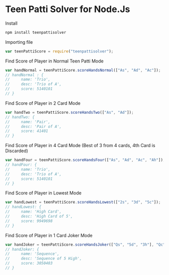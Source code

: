 # Teen Patti Solver for Node.Js


Install
```javascript
npm install teenpattisolver
```


Importing file
```javascript
var teenPattiScore = require("teenpattisolver");
```

Find Score of Player in Normal Teen Patti Mode
```javascript
var handNormal = teenPattiScore.scoreHandsNormal(["As", "Ad", "Ac"]);
// handNormal : {
//     name: 'Trio',
//     desc: 'Trio of A',
//     score: 5140101
// }
```


Find Score of Player in 2 Card Mode
```javascript
var handTwo = teenPattiScore.scoreHandsTwo(["As", "Ad"]);
// handTwo: {
//     name: 'Pair',
//     desc: 'Pair of A',
//     score: 41401
// }
```


Find Score of Player in 4 Card Mode (Best of 3 from 4 cards, 4th Card is Discarded)
```javascript
var handFour = teenPattiScore.scoreHandsFour(["As", "Ad", "Ac", "Ah"]); // Best of 3
// handFour: {
//     name: 'Trio',
//     desc: 'Trio of A',
//     score: 5140101
// }
```


Find Score of Player in Lowest Mode
```javascript
var handLowest = teenPattiScore.scoreHandsLowest(["2s", "3d", "5c"]);
// handLowest: {
//     name: 'High Card',
//     desc: 'High Card of 5',
//     score: 9949698
// }
```

Find Score of Player in 1 Card Joker Mode
```javascript
var handJoker = teenPattiScore.scoreHandsJoker(["Qs", "5d", "3h"], "Qc");
// handJoker: {
//     name: 'Sequence',
//     desc: 'Sequence of 5 High',
//     score: 3050403
// }
```



